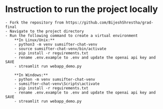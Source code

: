 
# Instruction to run the project locally
    - Fork the repository from https://github.com/BijeshShrestha/grad-final
    - Navigate to the project directory
    - Run the following command to create a virtual environment
        **In Linux/Unix:**
        - python3 -m venv sumsifter-chat-venv
        - source sumsifter-chat-venv/bin/activate
        - pip install -r requirements.txt
        - rename .env.example to .env and update the openai api key and SAVE
        - streamlit run webapp_demo.py
        
        **In Windows:**
        - python -m venv sumsifter-chat-venv
        - sumsifter-chat-venv\Scripts\activate
        - pip install -r requirements.txt
        - rename .env.example to .env and update the openai api key and SAVE
        - streamlit run webapp_demo.py
    
